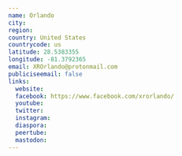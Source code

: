 ```yaml
---
name: Orlando
city:
region:
country: United States
countrycode: us
latitude: 28.5383355
longitude: -81.3792365
email: XROrlando@protonmail.com
publiciseemail: false
links:
  website:
  facebook: https://www.facebook.com/xrorlando/
  youtube:
  twitter:
  instagram:
  diaspora:
  peertube:
  mastodon:
---
```

